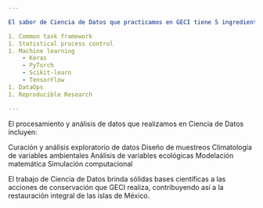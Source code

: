```yaml
---

El sabor de Ciencia de Datos que practicamos en GECI tiene 5 ingredientes:

1. Common task framework
1. Statistical process control
1. Machine learning
    - Keras
    - PyTorch
    - Scikit-learn
    - TensorFlow
1. DataOps
1. Reproducible Research

---
```


El procesamiento y análisis de datos que realizamos  en Ciencia de Datos incluyen:

Curación y análisis exploratorio de datos
Diseño de muestreos
Climatología de variables ambientales
Análisis de variables ecológicas
Modelación matemática
Simulación computacional

El trabajo de Ciencia de Datos brinda sólidas bases científicas a las acciones de conservación que
GECI realiza, contribuyendo así a la restauración integral de las islas de México.

